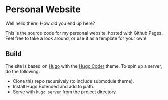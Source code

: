 # Personal Website

Well hello there! How did you end up here?

This is the source code for my personal website, hosted with Github Pages.
Feel free to take a look around, or use it as a template for your own!

## Build

The site is based on [Hugo](https://gohugo.io) with the [Hugo Coder](https://github.com/luizdepra/hugo-coder) theme. To spin up a server, do the following:

* Clone this repo recursively (to include submodule theme).
* Install Hugo Extended and add to path.
* Serve with `hugo server` from the project directory.

